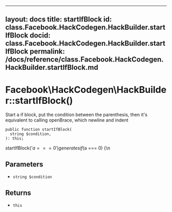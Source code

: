 
***

layout: docs
title: startIfBlock
id: class.Facebook.HackCodegen.HackBuilder.startIfBlock
docid: class.Facebook.HackCodegen.HackBuilder.startIfBlock
permalink: /docs/reference/class.Facebook.HackCodegen.HackBuilder.startIfBlock.md
---







# Facebook\\HackCodegen\\HackBuilder::startIfBlock()




Start a if block, put the condition between the parenthesis, then
it's equivalent to calling openBrace, which newline and indent




``` Hack
public function startIfBlock(
  string $condition,
): this;
```




startIfBlock('$a === 0') generates if ($a === 0) {\\n




## Parameters




+ ` string $condition `




## Returns




* ` this `